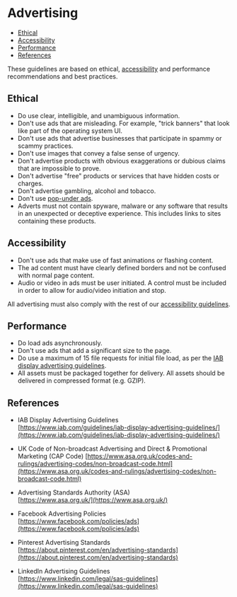 # Advertising

* [Ethical](#ethical)
* [Accessibility](#accessibility)
* [Performance](#performance)
* [References](#references)

These guidelines are based on ethical, [accessibility](../accessibility/README.md) and performance recommendations and best practices.

## Ethical

* Do use clear, intelligible, and unambiguous information.
* Don't use ads that are misleading. For example, "trick banners" that look like part of the operating system UI.
* Don't use ads that advertise businesses that participate in spammy or scammy practices.
* Don't use images that convey a false sense of urgency.
* Don't advertise products with obvious exaggerations or dubious claims that are impossible to prove.
* Don't advertise "free" products or services that have hidden costs or charges.
* Don't advertise gambling, alcohol and tobacco.
* Don't use [pop-under ads](https://en.wikipedia.org/wiki/Pop-up_ad#Pop-under_ads).
* Adverts must not contain spyware, malware or any software that results in an unexpected or deceptive experience. This includes links to sites containing these products.

## Accessibility

* Don't use ads that make use of fast animations or flashing content.
* The ad content must have clearly defined borders and not be confused with normal page content.
* Audio or video in ads must be user initiated. A control must be included in order to allow for audio/video initiation and stop.

All advertising must also comply with the rest of our [accessibility guidelines](../accessibility/06-accessibility-checklist.md).

## Performance

* Do load ads asynchronously.
* Don't use ads that add a significant size to the page.
* Do use a maximum of 15 file requests for initial file load, as per the [IAB display advertising guidelines](https://www.iab.com/guidelines/iab-display-advertising-guidelines/).
* All assets must be packaged together for delivery. All assets should be delivered in compressed format (e.g. GZIP).

## References

* IAB Display Advertising Guidelines  
[https://www.iab.com/guidelines/iab-display-advertising-guidelines/](https://www.iab.com/guidelines/iab-display-advertising-guidelines/)

* UK Code of Non-broadcast Advertising and Direct & Promotional Marketing (CAP Code)  [https://www.asa.org.uk/codes-and-rulings/advertising-codes/non-broadcast-code.html](https://www.asa.org.uk/codes-and-rulings/advertising-codes/non-broadcast-code.html)

* Advertising Standards Authority (ASA)  
[https://www.asa.org.uk/](https://www.asa.org.uk/)

* Facebook Advertising Policies  
[https://www.facebook.com/policies/ads](https://www.facebook.com/policies/ads)

* Pinterest Advertising Standards  
[https://about.pinterest.com/en/advertising-standards](https://about.pinterest.com/en/advertising-standards)

* LinkedIn Advertising Guidelines  
[https://www.linkedin.com/legal/sas-guidelines](https://www.linkedin.com/legal/sas-guidelines)
